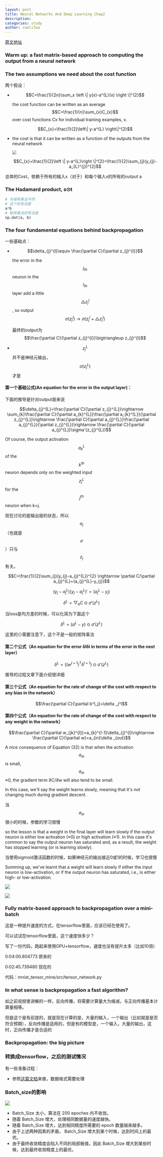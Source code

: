 ```yaml
---
layout: post
title: Neural Networks And Deep Learning Chap2
description:
categories: study
author: cooli7wa
---
```

<script type="text/javascript" src="http://cdn.mathjax.org/mathjax/latest/MathJax.js?config=default"></script>

[原文地址](http://neuralnetworksanddeeplearning.com/chap2.html)

### Warm up: a fast matrix-based approach to computing the output from a neural network

### The two assumptions we need about the cost function

两个假设：
- $$C=\frac{1}{2n}\sum_x \left \| y(x)-a^{L}(x) \right \|^{2}​$$

  the cost function can be written as an average $$C=\frac{1}{n}\sum_{x}C_{x}$$over cost functions Cx for individual training examples, x.
  
  $$C_{x}=\frac{1}{2}\left\| y-a^{L} \right\|^{2}$$

- the cost is that it can be written as a function of the outputs from the neural network

  <img src="{{site.baseurl}}/images/md/chap2_cost_1.png" style="zoom:80%"/>

  $$C_{x}=\frac{1}{2}\left \| y-a^{L}\right \|^{2}=\frac{1}{2}\sum_{j}(y_{j}-a_{L}^{j})^{2}$$

总体的Cost，依赖于所有的输入x（对于）和每个输入x的所有的output a


### The Hadamard product, s⊙t

```python
# 与矩阵乘法不同
# 这个的写法是
a*b
# 矩阵乘法的写法是
np.dot(a, b)
```

### The four fundamental equations behind backpropagation

一些基础点：
- $$\delta_{j}^{l}\equiv \frac{\partial C}{\partial z_{j}^{l}}$$

  the error in the $$j_{th}$$ neuron in the $$l_{th}$$ layer
  add a little$$\bigtriangleup z_{j}^{l}$$, so output $$\sigma(z_{j}^{l}) \rightarrow\sigma(z_{j}^{l}+\bigtriangleup z_{j}^{l})$$

  最终的output为$$\frac{\partial C}{\partial z_{j}^{l}}\bigtriangleup z_{j}^{l}$$

- $$z_{j}^{L}$$并不是神经元输出，$$\sigma(z_{j}^{L})$$才是


#### 第一个基础公式(An equation for the error in the output layer)：

下面的推导是针对output层来说

$$\delta_{j}^{L}=\frac{\partial C}{\partial z_{j}^{L}}\rightarrow \sum_{k}\frac{\partial C}{\partial a_{k}^{L}}\frac{\partial a_{k}^{L}}{\partial z_{j}^{L}}\rightarrow \frac{\partial C}{\partial a_{j}^{L}}\frac{\partial a_{j}^{L}}{\partial z_{j}^{L}}\rightarrow \frac{\partial C}{\partial a_{j}^{L}}\sigma'(z_{j}^{L})$$

Of course, the output activation  $$a_{k}^{L}$$ of the $$k^{th}$$ neuron depends only on the weighted input $$z_{j}^{L}$$ for the $$j^{th}$$ neuron when k=j.

现在讨论的是输出层的状态，所以$$a_{j}$$（也就是$$\sigma$$）只与$$z_{j}$$有关。


$$C=\frac{1}{2}\sum_{j}(y_{j}-a_{j}^{L})^{2} \rightarrow \partial C/\partial a_{j}^{L}=(a_{j}^{L}-y_{j})$$

$$(y_{j}-a_{j}^{L})(y_{j}-a_{j}^{L})'= (a_{j}^{L}-y_{j})$$

$$\delta^{L}=\bigtriangledown_{a}C\odot \sigma '(z^{L})$$

当loss是均方差的时候，可以化简为下面这个

$$\delta^{L}=(a^{L}-y)\odot \sigma '(z^{L})$$

这里的⊙需要注意下，这个不是一般的矩阵乘法


#### 第二个公式（An equation for the error δlδl in terms of the error in the next layer）

$$\delta^{L}=((w^{l+1})^{T}\delta ^{l+1})\odot \sigma '(z^{L})$$

推导的过程文章下面介绍很详细


#### 第三个公式（An equation for the rate of change of the cost with respect to any bias in the network）

$$\frac{\partial C}{\partial b^l_j}=\delta _j^l$$


#### 第四个公式（An equation for the rate of change of the cost with respect to any weight in the network）

$$\frac{\partial C}{\partial w_{jk}^{l}}=a_{k}^{l-1}\delta_{j}^{l}\rightarrow \frac{\partial C}{\partial w}=a_{in}\delta _{out}$$

A nice consequence of Equation (32) is that when the activation $$a_{in}$$ is small, $$a_{in}$$≈0, the gradient term ∂C/∂w will also tend to be small.

In this case, we'll say the weight learns slowly, meaning that it's not changing much during gradient descent. 

当$$a_{in}$$很小的时候，参数的学习很慢

so the lesson is that a weight in the final layer will learn slowly if the output neuron is either low activation (≈0) or high activation (≈1). In this case it's common to say the output neuron has saturated and, as a result, the weight has stopped learning (or is learning slowly). 

当使用sigmoid激活函数的时候，如果神经元的输出接近0或1的时候，学习也很慢

Summing up, we've learnt that a weight will learn slowly if either the input neuron is low-activation, or if the output neuron has saturated, i.e., is either high- or low-activation.

![]({{site.baseurl}}/images/md/chap2_4bp.png)

![]({{site.baseurl}}/images/md/chap2_train_in_minibatch.png)


### Fully matrix-based approach to backpropagation over a mini-batch

这是一种提升速度的方式，在tensorflow里面，应该已经在使用了。

可以试试在tensorflow里面，这个速度快多少？

写了一份代码，跑起来使用GPU+tensorflow，速度也没有提升太多（比如10倍）

0:04:00.804773 原来的

0:02:45.739480 现在的

代码：mnist_tensor_mine/src/tensor_network.py


### In what sense is backpropagation a fast algorithm?

如之前视频里讲解的一样，反向传播，将需要计算量大为缩减，与正向传播基本计算量相等。

但是这个是有前提的，就是现在计算的是，大量的输入，一个输出（比如就是是否符合预期），反向传播是适用的，但是有的模型是，一个输入，大量的输出，这时，正向传播才是合适的


### Backpropagation: the big picture


### 转换成tensorflow，之后的测试情况

有一些准备过程：
- 参照[这篇文档](http://wiki.jikexueyuan.com/project/tensorflow-zh/tutorials/mnist_pros.html)来做，数据格式需要处理

### Batch_size的影响

![]({{site.baseurl}}/images/md/chap2_batch_size_effect.jpg)

- Batch_Size 太小，算法在 200 epoches 内不收敛。
- 随着 Batch_Size 增大，处理相同数据量的速度越快。
- 随着 Batch_Size 增大，达到相同精度所需要的 epoch 数量越来越多。
- 由于上述两种因素的矛盾， Batch_Size 增大到某个时候，达到时间上的最优。
- 由于最终收敛精度会陷入不同的局部极值，因此 Batch_Size 增大到某些时候，达到最终收敛精度上的最优。
